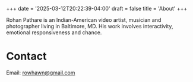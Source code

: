 +++
date = '2025-03-12T20:22:39-04:00'
draft = false
title = 'About'
+++

Rohan Pathare is an Indian-American video artist, musician and photographer living in Baltimore, MD. His work involves interactivity, emotional responsiveness and chance.

# Contact

Email: [rowhawn@gmail.com](mailto:rowhawn@gmail.com)